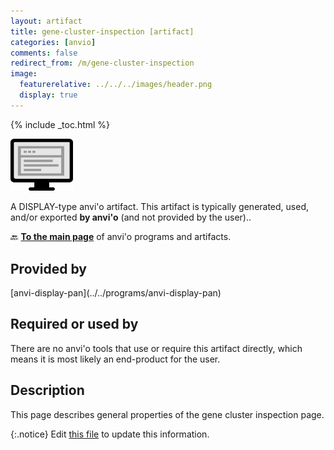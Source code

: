 ```yaml
---
layout: artifact
title: gene-cluster-inspection [artifact]
categories: [anvio]
comments: false
redirect_from: /m/gene-cluster-inspection
image:
  featurerelative: ../../../images/header.png
  display: true
---
```



{% include _toc.html %}


<img src="../../images/icons/DISPLAY.png" alt="DISPLAY" style="width:100px; border:none" />

A DISPLAY-type anvi'o artifact. This artifact is typically generated, used, and/or exported **by anvi'o** (and not provided by the user)..

🔙 **[To the main page](../../)** of anvi'o programs and artifacts.

## Provided by


<p style="text-align: left" markdown="1"><span class="artifact-p">[anvi-display-pan](../../programs/anvi-display-pan)</span></p>


## Required or used by


There are no anvi'o tools that use or require this artifact directly, which means it is most likely an end-product for the user.


## Description

This page describes general properties of the gene cluster inspection page. 

{:.notice}
Edit [this file](https://github.com/merenlab/anvio/tree/master/anvio/docs/artifacts/gene-cluster-inspection.md) to update this information.

